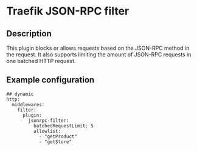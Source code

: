 # Traefik JSON-RPC filter

## Description

This plugin blocks or allows requests based on the JSON-RPC method in the request. It also supports limiting the amount of JSON-RPC requests in one batched HTTP request.

## Example configuration

```
## dynamic
http:
  middlewares:
    filter:
      plugin:
        jsonrpc-filter:
          batchedRequestLimit: 5
          allowlist:
            - "getProduct"
            - "getStore"
```
